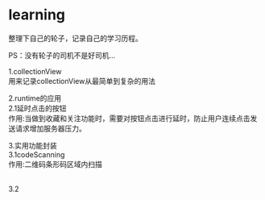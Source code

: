 # learning
整理下自己的轮子，记录自己的学习历程。

PS：没有轮子的司机不是好司机...

1.collectionView<br/>
用来记录collectionView从最简单到复杂的用法<br/>

2.runtime的应用<br/>
2.1延时点击的按钮<br/>
作用:当做到收藏和关注功能时，需要对按钮点击进行延时，防止用户连续点击发送请求增加服务器压力。<br/>

3.实用功能封装<br/>
3.1codeScanning<br/>
作用:二维码条形码区域内扫描<br/>
<br/>

3.2